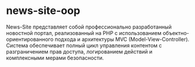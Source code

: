 # news-site-oop
News-Site представляет собой профессионально разработанный новостной портал, реализованный на PHP с использованием объектно-ориентированного подхода и архитектуры MVC (Model-View-Controller). Система обеспечивает полный цикл управления контентом с разграничением прав доступа, логированием действий и комплексными мерами безопасности.
